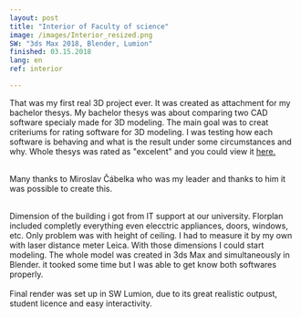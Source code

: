 ```yaml
---
layout: post
title: "Interior of Faculty of science"
image: /images/Interior_resized.png
SW: "3ds Max 2018, Blender, Lumion"
finished: 03.15.2018
lang: en
ref: interior

---
```



That was my first real 3D project ever. It was created as attachment for my bachelor thesys. My bachelor thesys was about comparing two CAD software specialy made for 3D modeling. The main goal was to creat criteriums for rating software for 3D modeling. I was testing how each software is behaving and what is the result under some circumstances and why. Whole thesys was rated as "excelent" and you could view it [here.](https://is.cuni.cz/webapps/zzp/detail/198733/43429949/?q=%7B%22______searchform___search%22%3A%22mace%5Cu0161ka%22%2C%22______searchform___butsearch%22%3A%22Vyhledat%22%2C%22______facetform___facets___workType%22%3A%5B%22BP%22%5D%2C%22______facetform___facets___faculty%22%3A%5B%2211310%22%5D%2C%22______facetform___facets___defenseYear%22%3A%5B%222018%22%5D%2C%22PNzzpSearchListbasic%22%3A1%7D&lang=cs)<br><br>

Many thanks to Miroslav Čábelka who was my leader and thanks to him it was possible to create this.<br><br>

Dimension of the building i got from IT support at our university. Florplan included completly everything even elecctric  appliances, doors, windows, etc. Only problem was with height of ceiling. I had to measure it by my own with laser distance meter Leica. With those dimensions I could start modeling. The whole model was created in 3ds Max and simultaneously in Blender. it tooked some time but I was able to get know both softwares properly. <br><br>
Final render was set up in SW Lumion, due to its great realistic outpust, student licence and easy interactivity. 
